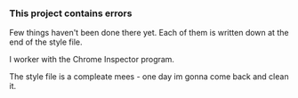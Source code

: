 ### This project contains errors

Few things haven't been done there yet. Each of them is written down at the end of the style file.

I worker with the Chrome Inspector program.

The style file is a compleate mees - one day im gonna come back and clean it.
